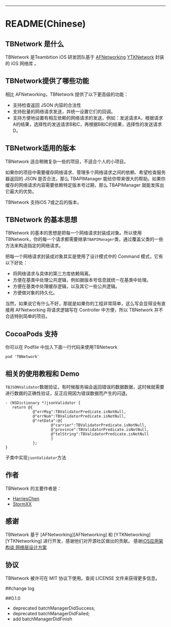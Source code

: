 ---
README(Chinese)
==========

## TBNetwork 是什么

TBNetwork 是Teambition iOS 研发团队基于 [AFNetworking]() [YTKNetwork]() 封装的 iOS 网络库 。

## TBNetwork提供了哪些功能

相比 AFNetworking，TBNetwork 提供了以下更高级的功能：

 * 支持检查返回 JSON 内容的合法性
 * 支持批量的网络请求发送，并统一设置它们的回调。
 * 支持方便地设置有相互依赖的网络请求的发送，例如：发送请求A，根据请求A的结果，选择性的发送请求B和C，再根据B和C的结果，选择性的发送请求D。

## TBNetwork适用的版本

TBNetwork 适合稍微复杂一些的项目，不适合个人的小项目。

如果你的项目中需要缓存网络请求、管理多个网络请求之间的依赖、希望检查服务器返回的 JSON 是否合法，那么 TBAPIManager 能给你带来很大的帮助。如果你缓存的网络请求内容需要依赖特定版本号过期，那么 TBAPIManager 就能发挥出它最大的优势。

TBNetwork 支持iOS 7或之后的版本。

## TBNetwork 的基本思想

TBNetwork 的基本的思想是把每一个网络请求封装成对象。所以使用 TBNetwork，你的每一个请求都需要继承`TBAPIManager`类，通过覆盖父类的一些方法来构造指定的网络请求。

把每一个网络请求封装成对象其实是使用了设计模式中的 Command 模式，它有以下好处：

 * 将网络请求与具体的第三方库依赖隔离。
 * 方便在基类中处理公共逻辑，例如据版本号信息就统一在基类中处理。
 * 方便在基类中处理缓存逻辑，以及其它一些公共逻辑。
 * 方便做对象的持久化。

当然，如果说它有什么不好，那就是如果你的工程非常简单，这么写会显得没有直接用 AFNetworking 将请求逻辑写在 Controller 中方便，所以 TBNetwork 并不合适特别简单的项目。

## CocoaPods 支持

你可以在 Podfile 中加入下面一行代码来使用TBNetwork

    pod 'TBNetwork'

## 相关的使用教程和 Demo

 `TBJSONValidator`数据验证，有时候服务端会返回错误的数据数据，这时候就需要进行数据的正确性验证，反正应用因为错误数据而产生的闪退。
 
 ```
 - (NSDictionary *)jsonValidator {
    return @{
             @"errMsg":TBValidatorPredicate.isNotNull,
             @"errNum":TBValidatorPredicate.isNotNull,
             @"retData":@{
                     @"carrier":TBValidatorPredicate.isNotNull,
                     @"province":TBValidatorPredicate.isNotNull,
                     @"telString":TBValidatorPredicate.isNotNull
                     }
             };
}

 ```
 
 子类中实现`jsonValidator`方法

## 作者

TBNetwork 的主要作者是：

* [HarriesChen](https://github.com/mrchenhao)
* [StormXX](https://github.com/StormXX)

## 感谢

TBNetwork 基于 [AFNetworking][AFNetworking] 和 [YTKNetworking][YTKNetworking] 进行开发，感谢他们对开源社区做出的贡献。
感谢[iOS应用架构谈 网络层设计方案](http://casatwy.com/iosying-yong-jia-gou-tan-wang-luo-ceng-she-ji-fang-an.html)

## 协议

TBNetwork 被许可在 MIT 协议下使用。查阅 LICENSE 文件来获得更多信息。

##change log


##0.1.0
* deprecated batchManagerDidSuccess;
* deprecated batchManagerDidFailed;
* add batchManagerDidFinish


